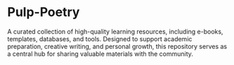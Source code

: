 # Pulp-Poetry
A curated collection of high-quality learning resources, including e-books, templates, databases, and tools. Designed to support academic preparation, creative writing, and personal growth, this repository serves as a central hub for sharing valuable materials with the community.
